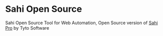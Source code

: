 # Sahi Open Source
Sahi Open Source Tool for Web Automation, Open Source version of [Sahi Pro](http://sahipro.com) by Tyto Software

